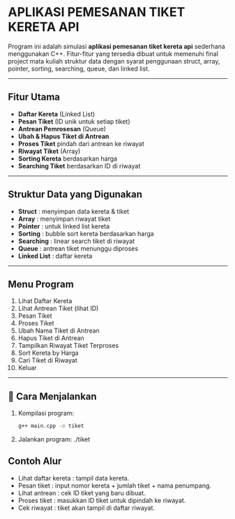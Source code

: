 # APLIKASI PEMESANAN TIKET KERETA API
Program ini adalah simulasi **aplikasi pemesanan tiket kereta api** sederhana menggunakan C++.
Fitur-fitur yang tersedia dibuat untuk memenuhi final project mata kuliah struktur data dengan syarat penggunaan struct, array, pointer, sorting, searching, queue, dan linked list.

---

## Fitur Utama
- **Daftar Kereta** (Linked List)
- **Pesan Tiket** (ID unik untuk setiap tiket)
- **Antrean Pemrosesan** (Queue)
- **Ubah & Hapus Tiket di Antrean**
- **Proses Tiket** pindah dari antrean ke riwayat
- **Riwayat Tiket** (Array)
- **Sorting Kereta** berdasarkan harga
- **Searching Tiket** berdasarkan ID di riwayat

---

## Struktur Data yang Digunakan
- **Struct** : menyimpan data kereta & tiket  
- **Array** : menyimpan riwayat tiket  
- **Pointer** : untuk linked list kereta  
- **Sorting** : bubble sort kereta berdasarkan harga  
- **Searching** : linear search tiket di riwayat  
- **Queue** : antrean tiket menunggu diproses  
- **Linked List** : daftar kereta

---

## Menu Program
1. Lihat Daftar Kereta  
2. Lihat Antrean Tiket (lihat ID)  
3. Pesan Tiket  
4. Proses Tiket  
5. Ubah Nama Tiket di Antrean  
6. Hapus Tiket di Antrean  
7. Tampilkan Riwayat Tiket Terproses  
8. Sort Kereta by Harga  
9. Cari Tiket di Riwayat  
10. Keluar  

---

## 🚀 Cara Menjalankan
1. Kompilasi program:
   ```bash
   g++ main.cpp -o tiket
2. Jalankan program:
   ./tiket

## Contoh Alur
- Lihat daftar kereta : tampil data kereta.
- Pesan tiket : input nomor kereta + jumlah tiket + nama penumpang.
- Lihat antrean : cek ID tiket yang baru dibuat.
- Proses tiket : masukkan ID tiket untuk dipindah ke riwayat.
- Cek riwayat : tiket akan tampil di daftar riwayat.
